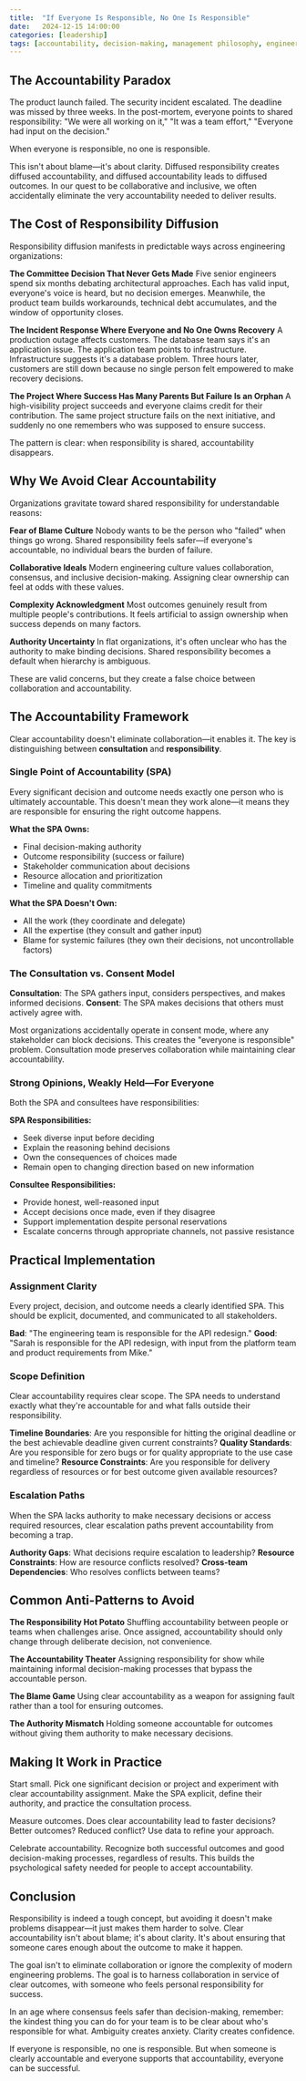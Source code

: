 ```yaml
---
title:  "If Everyone Is Responsible, No One Is Responsible"
date:   2024-12-15 14:00:00
categories: [leadership]
tags: [accountability, decision-making, management philosophy, engineering leadership]
---
```


## The Accountability Paradox

The product launch failed. The security incident escalated. The deadline was missed by three weeks. In the post-mortem, everyone points to shared responsibility: "We were all working on it," "It was a team effort," "Everyone had input on the decision."

When everyone is responsible, no one is responsible.

This isn't about blame—it's about clarity. Diffused responsibility creates diffused accountability, and diffused accountability leads to diffused outcomes. In our quest to be collaborative and inclusive, we often accidentally eliminate the very accountability needed to deliver results.

## The Cost of Responsibility Diffusion

Responsibility diffusion manifests in predictable ways across engineering organizations:

**The Committee Decision That Never Gets Made**
Five senior engineers spend six months debating architectural approaches. Each has valid input, everyone's voice is heard, but no decision emerges. Meanwhile, the product team builds workarounds, technical debt accumulates, and the window of opportunity closes.

**The Incident Response Where Everyone and No One Owns Recovery**
A production outage affects customers. The database team says it's an application issue. The application team points to infrastructure. Infrastructure suggests it's a database problem. Three hours later, customers are still down because no single person felt empowered to make recovery decisions.

**The Project Where Success Has Many Parents But Failure Is an Orphan**
A high-visibility project succeeds and everyone claims credit for their contribution. The same project structure fails on the next initiative, and suddenly no one remembers who was supposed to ensure success.

The pattern is clear: when responsibility is shared, accountability disappears.

## Why We Avoid Clear Accountability

Organizations gravitate toward shared responsibility for understandable reasons:

**Fear of Blame Culture**
Nobody wants to be the person who "failed" when things go wrong. Shared responsibility feels safer—if everyone's accountable, no individual bears the burden of failure.

**Collaborative Ideals**
Modern engineering culture values collaboration, consensus, and inclusive decision-making. Assigning clear ownership can feel at odds with these values.

**Complexity Acknowledgment**
Most outcomes genuinely result from multiple people's contributions. It feels artificial to assign ownership when success depends on many factors.

**Authority Uncertainty**
In flat organizations, it's often unclear who has the authority to make binding decisions. Shared responsibility becomes a default when hierarchy is ambiguous.

These are valid concerns, but they create a false choice between collaboration and accountability.

## The Accountability Framework

Clear accountability doesn't eliminate collaboration—it enables it. The key is distinguishing between **consultation** and **responsibility**.

### Single Point of Accountability (SPA)

Every significant decision and outcome needs exactly one person who is ultimately accountable. This doesn't mean they work alone—it means they are responsible for ensuring the right outcome happens.

**What the SPA Owns:**
- Final decision-making authority
- Outcome responsibility (success or failure)
- Stakeholder communication about decisions
- Resource allocation and prioritization
- Timeline and quality commitments

**What the SPA Doesn't Own:**
- All the work (they coordinate and delegate)
- All the expertise (they consult and gather input)
- Blame for systemic failures (they own their decisions, not uncontrollable factors)

### The Consultation vs. Consent Model

**Consultation**: The SPA gathers input, considers perspectives, and makes informed decisions.
**Consent**: The SPA makes decisions that others must actively agree with.

Most organizations accidentally operate in consent mode, where any stakeholder can block decisions. This creates the "everyone is responsible" problem. Consultation mode preserves collaboration while maintaining clear accountability.

### Strong Opinions, Weakly Held—For Everyone

Both the SPA and consultees have responsibilities:

**SPA Responsibilities:**
- Seek diverse input before deciding
- Explain the reasoning behind decisions
- Own the consequences of choices made
- Remain open to changing direction based on new information

**Consultee Responsibilities:**
- Provide honest, well-reasoned input
- Accept decisions once made, even if they disagree
- Support implementation despite personal reservations
- Escalate concerns through appropriate channels, not passive resistance

## Practical Implementation

### Assignment Clarity

Every project, decision, and outcome needs a clearly identified SPA. This should be explicit, documented, and communicated to all stakeholders.

**Bad**: "The engineering team is responsible for the API redesign."
**Good**: "Sarah is responsible for the API redesign, with input from the platform team and product requirements from Mike."

### Scope Definition

Clear accountability requires clear scope. The SPA needs to understand exactly what they're accountable for and what falls outside their responsibility.

**Timeline Boundaries**: Are you responsible for hitting the original deadline or the best achievable deadline given current constraints?
**Quality Standards**: Are you responsible for zero bugs or for quality appropriate to the use case and timeline?
**Resource Constraints**: Are you responsible for delivery regardless of resources or for best outcome given available resources?

### Escalation Paths

When the SPA lacks authority to make necessary decisions or access required resources, clear escalation paths prevent accountability from becoming a trap.

**Authority Gaps**: What decisions require escalation to leadership?
**Resource Constraints**: How are resource conflicts resolved?
**Cross-team Dependencies**: Who resolves conflicts between teams?

## Common Anti-Patterns to Avoid

**The Responsibility Hot Potato**
Shuffling accountability between people or teams when challenges arise. Once assigned, accountability should only change through deliberate decision, not convenience.

**The Accountability Theater**
Assigning responsibility for show while maintaining informal decision-making processes that bypass the accountable person.

**The Blame Game**
Using clear accountability as a weapon for assigning fault rather than a tool for ensuring outcomes.

**The Authority Mismatch**
Holding someone accountable for outcomes without giving them authority to make necessary decisions.

## Making It Work in Practice

Start small. Pick one significant decision or project and experiment with clear accountability assignment. Make the SPA explicit, define their authority, and practice the consultation process.

Measure outcomes. Does clear accountability lead to faster decisions? Better outcomes? Reduced conflict? Use data to refine your approach.

Celebrate accountability. Recognize both successful outcomes and good decision-making processes, regardless of results. This builds the psychological safety needed for people to accept accountability.

## Conclusion

Responsibility is indeed a tough concept, but avoiding it doesn't make problems disappear—it just makes them harder to solve. Clear accountability isn't about blame; it's about clarity. It's about ensuring that someone cares enough about the outcome to make it happen.

The goal isn't to eliminate collaboration or ignore the complexity of modern engineering problems. The goal is to harness collaboration in service of clear outcomes, with someone who feels personal responsibility for success.

In an age where consensus feels safer than decision-making, remember: the kindest thing you can do for your team is to be clear about who's responsible for what. Ambiguity creates anxiety. Clarity creates confidence.

If everyone is responsible, no one is responsible. But when someone is clearly accountable and everyone supports that accountability, everyone can be successful.